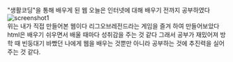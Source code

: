 "생활코딩"을 통해 배우게 된 웹
오늘은 인터넷에 대해 배우기 전까지 공부하였다<br>
![screenshot1](https://user-images.githubusercontent.com/38243724/63006435-815b9200-beb9-11e9-987e-253468dd5657.png)<br>
위는 내가 직접 만들어본 웹이다
리그오브레전드라는 게임을 즐겨 하여 만들어보았다
html은 배우기 쉬우면서 배울 때마다 성취감을 주는 것 같다
그래서 공부가 재밌어져 방학 때 빈둥대기 바빴던 나에게
웹을 배우는 것뿐만 아니라 공부하는 것에 추진력을 실어 주는 것 같다. 
